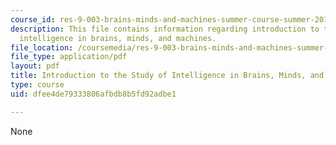 ```yaml
---
course_id: res-9-003-brains-minds-and-machines-summer-course-summer-2015
description: This file contains information regarding introduction to the study of
  intelligence in brains, minds, and machines.
file_location: /coursemedia/res-9-003-brains-minds-and-machines-summer-course-summer-2015/dfee4de79333806afbdb8b5fd92adbe1_MITRES_9_003SUM15_lec0.pdf
file_type: application/pdf
layout: pdf
title: Introduction to the Study of Intelligence in Brains, Minds, and Machines
type: course
uid: dfee4de79333806afbdb8b5fd92adbe1

---
```

None
